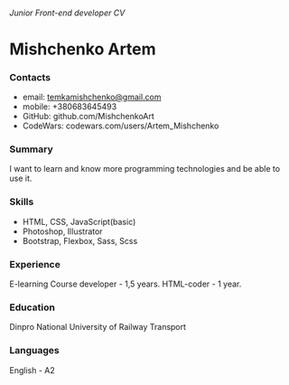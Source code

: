###### Junior Front-end developer CV
# Mishchenko Artem

### Contacts
* email: temkamishchenko@gmail.com
* mobile: +380683645493
* GitHub: github.com/MishchenkoArt
* CodeWars: codewars.com/users/Artem_Mishchenko

### Summary
I want to learn and know more programming technologies and be able to use it.

### Skills
* HTML, CSS, JavaScript(basic)
* Photoshop, Illustrator
* Bootstrap, Flexbox, Sass, Scss


### Experience
E-learning Course developer - 1,5 years.
HTML-coder - 1 year.

### Education 
Dinpro National University of Railway Transport

### Languages
English - A2